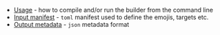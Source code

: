 - [Usage](./usage.md) - how to compile and/or run the builder from the command line
- [Input manifest](./input-manifest.md) - `toml` manifest used to define the emojis, targets etc.
- [Output metadata](./output-metadata.md) - `json` metadata format
